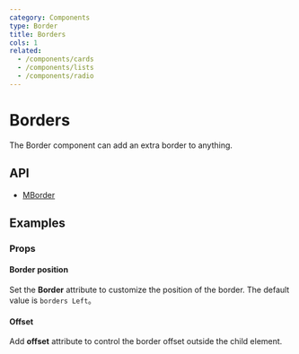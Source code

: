 ```yaml
---
category: Components
type: Border
title: Borders
cols: 1
related:
  - /components/cards
  - /components/lists
  - /components/radio
---
```


# Borders

The Border component can add an extra border to anything.

## API

- [MBorder](/api/MBorder)

## Examples

### Props

#### Border position

Set the **Border** attribute to customize the position of the border. The default value is `borders Left`。

<example file="" />

#### Offset

Add **offset** attribute to control the border offset outside the child element.

<example file="" />





